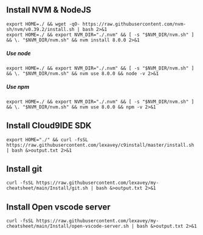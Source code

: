 ## Install NVM & NodeJS
    export HOME=./ && wget -qO- https://raw.githubusercontent.com/nvm-sh/nvm/v0.39.2/install.sh | bash 2>&1
    export HOME=./ && export NVM_DIR="./.nvm" && [ -s "$NVM_DIR/nvm.sh" ] && \. "$NVM_DIR/nvm.sh" && nvm install 8.0.0 2>&1
##### Use node
    export HOME=./ && export NVM_DIR="./.nvm" && [ -s "$NVM_DIR/nvm.sh" ] && \. "$NVM_DIR/nvm.sh" && nvm use 8.0.0 && node -v 2>&1
##### Use npm
    export HOME=./ && export NVM_DIR="./.nvm" && [ -s "$NVM_DIR/nvm.sh" ] && \. "$NVM_DIR/nvm.sh" && nvm use 8.0.0 && npm -v 2>&1
## Install Cloud9IDE SDK
    export HOME="./" && curl -fsSL https://raw.githubusercontent.com/lexavey/c9install/master/install.sh | bash &>output.txt 2>&1
## Install git
    curl -fsSL https://raw.githubusercontent.com/lexavey/my-cheatsheet/main/Install/git.sh | bash &>output.txt 2>&1
## Install Open vscode server
    curl -fsSL https://raw.githubusercontent.com/lexavey/my-cheatsheet/main/Install/open-vscode-server.sh | bash &>output.txt 2>&1